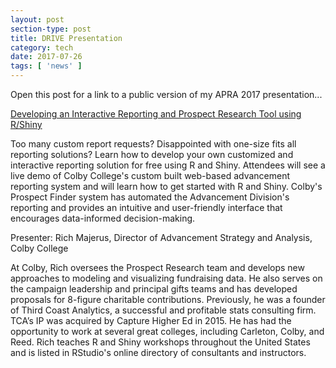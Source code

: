 ```yaml
---
layout: post
section-type: post
title: DRIVE Presentation
category: tech
date: 2017-07-26
tags: [ 'news' ]
---
```


Open this post for a link to a public version of my APRA 2017 presentation...

[Developing an Interactive Reporting and Prospect Research Tool using R/Shiny](
http://slides.com/richmajerus/developing-an-interactive-reporting-and-prospect-research-tool-using-r-shiny-6)

Too many custom report requests? Disappointed with one-size fits all reporting solutions? Learn how to develop your own customized and interactive reporting solution for free using R and Shiny. Attendees will see a live demo of Colby College's custom built web-based advancement reporting system and will learn how to get started with R and Shiny. Colby's Prospect Finder system has automated the Advancement Division's reporting and provides an intuitive and user-friendly interface that encourages data-informed decision-making.

Presenter: Rich Majerus, Director of Advancement Strategy and Analysis, Colby College

At Colby, Rich oversees the Prospect Research team and develops new approaches to modeling and visualizing fundraising data. He also serves on the campaign leadership and principal gifts teams and has developed proposals for 8-figure charitable contributions. Previously, he was a founder of Third Coast Analytics, a successful and profitable stats consulting firm. TCA’s IP was acquired by Capture Higher Ed in 2015. He has had the opportunity to work at several great colleges, including Carleton, Colby, and Reed. Rich teaches R and Shiny workshops throughout the United States and is listed in RStudio's online directory of consultants and instructors.
